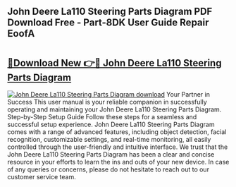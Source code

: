 ## John Deere La110 Steering Parts Diagram PDF Download Free - Part-8DK User Guide Repair EoofA

# <h2><a href="http://dfsntky.blite.top/?on=John+Deere+La110+Steering+Parts+Diagram">🔗Download New 👉🔴 John Deere La110 Steering Parts Diagram</a></h2>

[![John Deere La110 Steering Parts Diagram download](https://i.imgur.com/lujVjoI.png)](http://dfsntky.blite.top/?on=John+Deere+La110+Steering+Parts+Diagram)
Your Partner in Success This user manual is your reliable companion in successfully operating and maintaining your John Deere La110 Steering Parts Diagram. Step-by-Step Setup Guide Follow these steps for a seamless and successful setup experience. John Deere La110 Steering Parts Diagram comes with a range of advanced features, including object detection, facial recognition, customizable settings, and real-time monitoring, all easily controlled through the user-friendly and intuitive interface. We trust that the John Deere La110 Steering Parts Diagram has been a clear and concise resource in your efforts to learn the ins and outs of your new device. In case of any queries or concerns, please do not hesitate to reach out to our customer service team.
